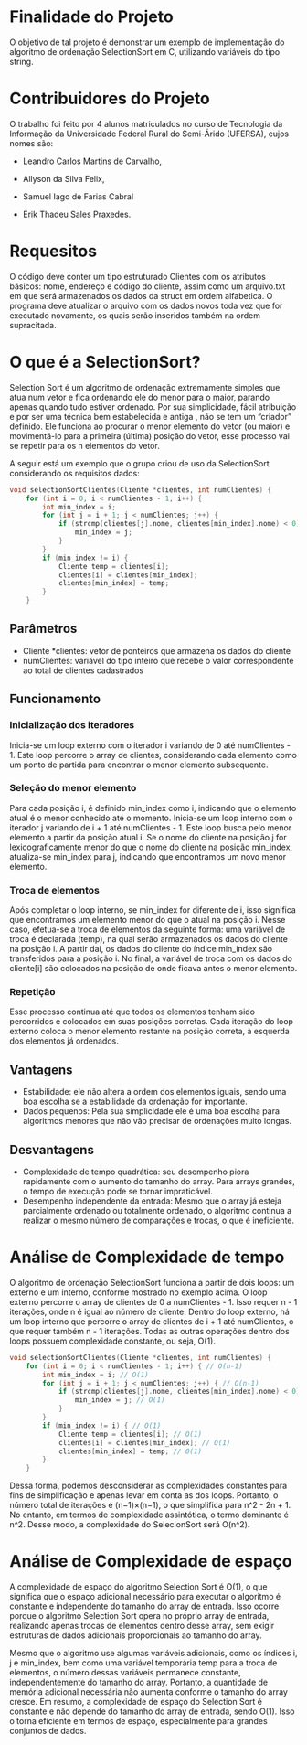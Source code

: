 # Finalidade do Projeto
O objetivo de tal projeto é demonstrar um exemplo de implementação do algoritmo de ordenação SelectionSort em C, utilizando variáveis do tipo string. 
# Contribuidores do Projeto
O trabalho foi feito por 4 alunos matriculados no curso de Tecnologia da Informação da Universidade Federal Rural do Semi-Árido (UFERSA), cujos nomes são:

- Leandro Carlos Martins de Carvalho, 

- Allyson da Silva Felix, 

- Samuel Iago de Farias Cabral 

- Erik Thadeu Sales Praxedes.
# Requesitos
O código deve conter um tipo estruturado Clientes com os atributos básicos: nome, endereço e código do cliente, assim como um arquivo.txt em que será
armazenados os dados da struct em ordem alfabetica. O programa deve atualizar o arquivo com os dados novos toda vez que for executado novamente, os quais
serão inseridos também na ordem supracitada.
# O que é a SelectionSort?
Selection Sort é um algoritmo de ordenação extremamente simples que atua num vetor e fica ordenando ele do menor para o maior, parando apenas quando tudo estiver ordenado.
Por sua simplicidade, fácil atribuição e por ser uma técnica bem estabelecida e antiga , não se tem um “criador” definido. Ele funciona ao procurar o menor elemento do vetor (ou maior) e movimentá-lo para a primeira (última) posição do vetor, esse processo vai se repetir para os n elementos do vetor.

A seguir está um exemplo que o grupo criou de uso da SelectionSort considerando os requisitos dados:
```c
void selectionSortClientes(Cliente *clientes, int numClientes) {
    for (int i = 0; i < numClientes - 1; i++) { 
        int min_index = i; 
        for (int j = i + 1; j < numClientes; j++) {
            if (strcmp(clientes[j].nome, clientes[min_index].nome) < 0) { 
                min_index = j; 
            }
        }
        if (min_index != i) { 
            Cliente temp = clientes[i]; 
            clientes[i] = clientes[min_index]; 
            clientes[min_index] = temp; 
        }
    } 
```
## Parâmetros
 - Cliente *clientes: vetor de ponteiros que armazena os dados do cliente
 - numClientes: variável do tipo inteiro que recebe o valor correspondente ao total de clientes cadastrados
## Funcionamento
### Inicialização dos iteradores
Inicia-se um loop externo com o iterador i variando de 0 até numClientes - 1. Este loop percorre o array de clientes, considerando cada elemento como um ponto de partida para encontrar o menor elemento subsequente.
### Seleção do menor elemento
Para cada posição i, é definido min_index como i, indicando que o elemento atual é o menor conhecido até o momento.
Inicia-se um loop interno com o iterador j variando de i + 1 até numClientes - 1. Este loop busca pelo menor elemento a partir da posição atual i.
Se o nome do cliente na posição j for lexicograficamente menor do que o nome do cliente na posição min_index, atualiza-se min_index para j, indicando que encontramos um novo menor elemento.
### Troca de elementos 
Após completar o loop interno, se min_index for diferente de i, isso significa que encontramos um elemento menor do que o atual na posição i. Nesse caso, efetua-se a troca de elementos da seguinte forma: uma variável de troca é declarada (temp), na qual serão armazenados os dados do cliente na posição i. A partir daí, os dados do cliente do índice min_index são transferidos para a posição i. No final, a variável de troca com os dados do cliente[i] são colocados na posição de onde ficava antes o menor elemento. 
### Repetição
Esse processo continua até que todos os elementos tenham sido percorridos e colocados em suas posições corretas. Cada iteração do loop externo coloca o menor elemento restante na posição correta, à esquerda dos elementos já ordenados.

## Vantagens
 - Estabilidade: ele não altera a ordem dos elementos iguais, sendo uma boa escolha se a estabilidade da ordenação for importante.
 - Dados pequenos: Pela sua simplicidade ele é uma boa escolha para algoritmos menores que não vão precisar de ordenações muito longas.
## Desvantagens
 - Complexidade de tempo quadrática: seu desempenho piora rapidamente com o aumento do tamanho do array. Para arrays grandes, o tempo de execução pode se tornar impraticável.
 - Desempenho independente da entrada:  Mesmo que o array já esteja parcialmente ordenado ou totalmente ordenado, o algoritmo continua a realizar o mesmo número de comparações e trocas, o que é ineficiente.
# Análise de Complexidade de tempo
O algoritmo de ordenação SelectionSort funciona a partir de dois loops: um externo e um interno, conforme mostrado no exemplo acima. O loop externo percorre o array de clientes de 0 a numClientes - 1. Isso requer n - 1 iterações, onde n é igual ao número de cliente. Dentro do loop externo, há um loop interno que percorre o array de clientes de i + 1 até numClientes, o que requer também n - 1 iterações. Todas as outras operações dentro dos loops possuem complexidade constante, ou seja, O(1). 
```c
void selectionSortClientes(Cliente *clientes, int numClientes) {
    for (int i = 0; i < numClientes - 1; i++) { // O(n-1)
        int min_index = i; // O(1)
        for (int j = i + 1; j < numClientes; j++) { // O(n-1)
            if (strcmp(clientes[j].nome, clientes[min_index].nome) < 0) { // O(1) 
                min_index = j; // O(1)
            }
        }
        if (min_index != i) { // O(1)
            Cliente temp = clientes[i]; // O(1) 
            clientes[i] = clientes[min_index]; // O(1) 
            clientes[min_index] = temp; // O(1) 
        }
    } 
```
Dessa forma, podemos desconsiderar as complexidades constantes para fins de simplificação e apenas levar em conta as dos loops. Portanto, o número total de iterações é 
(n−1)×(n−1), o que simplifica para n^2 - 2n + 1. No entanto, em termos de complexidade assintótica, o termo dominante é n^2. Desse modo, a complexidade do SelecionSort será O(n^2). 
# Análise de Complexidade de espaço
A complexidade de espaço do algoritmo Selection Sort é O(1), o que significa que o espaço adicional necessário para executar o algoritmo é constante e independente do tamanho do array de entrada. Isso ocorre porque o algoritmo Selection Sort opera no próprio array de entrada, realizando apenas trocas de elementos dentro desse array, sem exigir estruturas de dados adicionais proporcionais ao tamanho do array. 

Mesmo que o algoritmo use algumas variáveis ​​adicionais, como os índices i, j e min_index, bem como uma variável temporária temp para a troca de elementos, o número dessas variáveis ​​permanece constante, independentemente do tamanho do array. Portanto, a quantidade de memória adicional necessária não aumenta conforme o tamanho do array cresce. Em resumo, a complexidade de espaço do Selection Sort é constante e não depende do tamanho do array de entrada, sendo O(1). Isso o torna eficiente em termos de espaço, especialmente para grandes conjuntos de dados.





